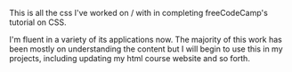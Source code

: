 This is all the css I've worked on / with in completing freeCodeCamp's tutorial on CSS. 

I'm fluent in a variety of its applications now. The majority of this work has been mostly on understanding the content but I will begin to use this in my projects, including updating my html course website and so forth.